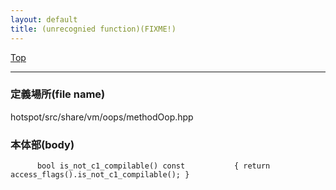 ```yaml
---
layout: default
title: (unrecognied function)(FIXME!)
---
```

[Top](../index.html)

--- 
### 定義場所(file name)
hotspot/src/share/vm/oops/methodOop.hpp


### 本体部(body)
```
	  bool is_not_c1_compilable() const           { return access_flags().is_not_c1_compilable(); }
	
```


